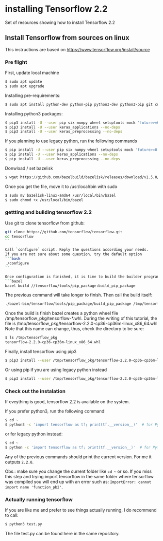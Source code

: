 # installing Tensorflow 2.2
Set of resources showing how to install Tensorflow 2.2

## Install Tensorflow from sources on linux

This instructions are based on https://www.tensorflow.org/install/source

### Pre flight

First, update local machine

```bash
$ sudo apt update
$ sudo apt upgrade
```
Installing pre-requirements:

```bash
$ sudo apt install python-dev python-pip python3-dev python3-pip git curl
```
Installing python3 packages:

```bash
$ pip3 install -U --user pip six numpy wheel setuptools mock 'future>=0.17.1'
$ pip3 install -U --user keras_applications --no-deps
$ pip3 install -U --user keras_preprocessing --no-deps
```
If you planning to use legacy python, run the following commands 

```bash
$ pip install -U --user pip six numpy wheel setuptools mock 'future>=0.17.1'
$ pip install -U --user keras_applications --no-deps
$ pip install -U --user keras_preprocessing --no-deps
```

Donwload / set bazelisk

```bash
$ wget https://github.com/bazelbuild/bazelisk/releases/download/v1.5.0/bazelisk-linux-amd64
```
Once you get the file, move it to /usr/local/bin with sudo
```bash
$ sudo mv bazelisk-linux-amd64 /usr/local/bin/bazel
$ sudo chmod +x /usr/local/bin/bazel
```

### gettting and building tensorflow 2.2

Use git to clone tensorflow from github:
```bash
git clone https://github.com/tensorflow/tensorflow.git
cd tensorflow
``

Call `configure` script. Reply the questions according your needs.
If you are not sure about some question, try the default option
```bash
./configure
``

Once configuration is finished, it is time to build the builder program using bazel:
```bazel
bazel build //tensorflow/tools/pip_package:build_pip_package
```

The previous command will take longer to finish. Then call the build itself:
```bash
./bazel-bin/tensorflow/tools/pip_package/build_pip_package /tmp/tensorflow_pkg
```

Once the build is finish bazel creates a python wheel file /tmp/tensorflow_pkg/tensorflow-\*.whl.
During the writing of this tutorial, the file is /tmp/tensorflow_pkg/tensorflow-2.2.0-cp36-cp36m-linux_x86_64.whl
Note that this name can change, thus,  check the directory to be sure:

```bash
$ ls /tmp/tensorflow_pkg
tensorflow-2.2.0-cp36-cp36m-linux_x86_64.whl
```

Finally, install tensorflow using pip3
```bash
$ pip3 install --user /tmp/tensorflow_pkg/tensorflow-2.2.0-cp36-cp36m-linux_x86_64.whl
```
Or using pip if you are using legacy python instead
```bash
$ pip3 install --user /tmp/tensorflow_pkg/tensorflow-2.2.0-cp36-cp36m-linux_x86_64.whl
```

### Check out the instalation

If eveything is good, tensorflow 2.2 is available on the system.

If you prefer python3, run the following command
```bash
$ cd ~
$ python3 -c 'import tensorflow as tf; print(tf.__version__)'  # for Python 3
```

or for legacy python instead:
```bash
$ cd ~
$ python -c 'import tensorflow as tf; print(tf.__version__)'  # for Python 2
```

Any of the previous commands should print the current version. For me it outputs `2.2.0`.

Obs.: make sure you change the current folder like `cd ~` or so. If you miss this step and trying import tensorflow in the same folder where tensorflow was compiled you will end up with an error such as: `ImportError: cannot import name 'function_pb2'`.

### Actually running tensorflow

If you are like me and prefer to see things actually running, I do recommend to call:

```bash
$ python3 test.py
```

The file test.py can be found here in the same repository.
